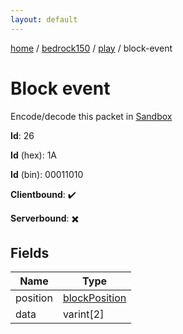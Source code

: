 ```yaml
---
layout: default
---
```


[home](/)  /  [bedrock150](/protocol/bedrock150)  /  [play](/protocol/bedrock150/play)  /  block-event

# Block event

Encode/decode this packet in [Sandbox](../../../sandbox/bedrock150#Play.BlockEvent)

**Id**: 26

**Id** (hex): 1A

**Id** (bin): 00011010

**Clientbound**: ✔️

**Serverbound**: ✖️

## Fields

Name | Type
---|---
position | [blockPosition](/protocol/bedrock150/types/block-position)
data | varint[2]

